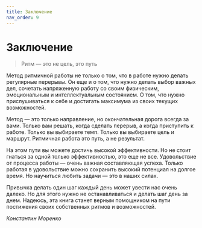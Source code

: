 ```yaml
---
title: Заключение
nav_order: 9
---
```


# Заключение

> Ритм — это не цель, это путь

Метод ритмичной работы не только о том, что в работе нужно делать
регулярные перерывы. Он еще и о том, что нужно делать выбор важных
дел, сочетать напряженную работу со своим физическим, эмоциональным и
интеллектуальным состоянием. О том, что нужно прислушиваться к себе и
достигать максимума из своих текущих возможностей.

Метод — это только направление, но окончательная дорога всегда за
вами. Только вам решать, когда сделать перерыв, а когда приступить к
работе. Только вы выбираете темп. Только вы выбираете цель и
маршрут. Ритмичная работа это путь, а не результат.

На этом пути вы можете достичь высокой эффективности. Но не стоит
гнаться за одной только эффективностью, это еще не все. Удовольствие
от процесса работы — очень важная составляющая успеха. Только работая
в удовольствие можно сохранить высокий потенциал на долгое время. Но
научиться любить задачи — это в наших силах.

Привычка делать один шаг каждый день может увести нас очень далеко. Но
для этого нужно не останавливаться и делать шаг день за днем. Надеюсь,
эта книга станет верным помощником на пути постижения своих
собственных ритмов и возможностей.

*Константин Моренко*
